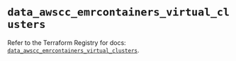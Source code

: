 # `data_awscc_emrcontainers_virtual_clusters`

Refer to the Terraform Registry for docs: [`data_awscc_emrcontainers_virtual_clusters`](https://registry.terraform.io/providers/hashicorp/awscc/0.70.0/docs/data-sources/emrcontainers_virtual_clusters).
